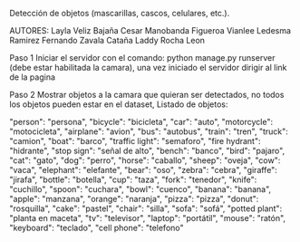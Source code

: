Detección de objetos (mascarillas, cascos, celulares, etc.).

AUTORES:
Layla Veliz Bajaña
Cesar Manobanda Figueroa
Vianlee Ledesma Ramirez
Fernando Zavala Cataña
Laddy Rocha Leon

Paso 1
Iniciar el servidor con el comando: python manage.py runserver
(debe estar habilitada la camara), una vez iniciado el servidor dirigir al link de la pagina

Paso 2
Mostrar objetos a la camara que quieran ser detectados, no todos los objetos pueden estar en el dataset,
Listado de objetos:

"person": "persona", "bicycle": "bicicleta", "car": "auto", "motorcycle": "motocicleta",
    "airplane": "avion", "bus": "autobus", "train": "tren", "truck": "camion", "boat": "barco",
    "traffic light": "semaforo", "fire hydrant": "hidrante", "stop sign": "señal de alto",
    "bench": "banco", "bird": "pajaro", "cat": "gato", "dog": "perro", "horse": "caballo",
    "sheep": "oveja", "cow": "vaca", "elephant": "elefante", "bear": "oso", "zebra": "cebra",
    "giraffe": "jirafa", "bottle": "botella", "cup": "taza", "fork": "tenedor", "knife": "cuchillo",
    "spoon": "cuchara", "bowl": "cuenco", "banana": "banana", "apple": "manzana",
    "orange": "naranja", "pizza": "pizza", "donut": "rosquilla", "cake": "pastel",
    "chair": "silla", "sofa": "sofá", "potted plant": "planta en maceta", "tv": "televisor",
    "laptop": "portátil", "mouse": "ratón", "keyboard": "teclado", "cell phone": "telefono"
